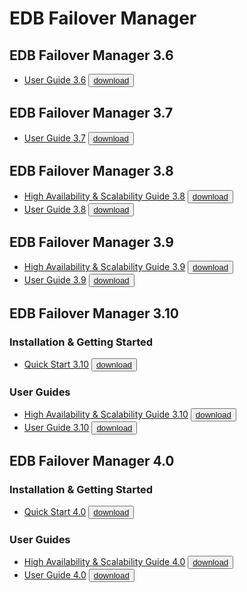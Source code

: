 # EDB Failover Manager

## EDB Failover Manager 3.6
* [User Guide 3.6](https://media.githubusercontent.com/media/EnterpriseDB/docs-archive/main/docs/efm/3.6/edb_efm_user.pdf) <button>[download](https://media.githubusercontent.com/media/EnterpriseDB/docs-archive/main/docs/efm/3.6/edb_efm_user.pdf?download=true)</button>

## EDB Failover Manager 3.7
* [User Guide 3.7](https://media.githubusercontent.com/media/EnterpriseDB/docs-archive/main/docs/efm/3.7/edb_efm_user.pdf) <button>[download](https://media.githubusercontent.com/media/EnterpriseDB/docs-archive/main/docs/efm/3.7/edb_efm_user.pdf?download=true)</button>

## EDB Failover Manager 3.8
* [High Availability & Scalability Guide 3.8](https://media.githubusercontent.com/media/EnterpriseDB/docs-archive/main/docs/efm/3.8/edb_ha_scalability.pdf) <button>[download](https://media.githubusercontent.com/media/EnterpriseDB/docs-archive/main/docs/efm/3.8/edb_ha_scalability.pdf?download=true)</button>
* [User Guide 3.8](https://media.githubusercontent.com/media/EnterpriseDB/docs-archive/main/docs/efm/3.8/edb_efm_user.pdf) <button>[download](https://media.githubusercontent.com/media/EnterpriseDB/docs-archive/main/docs/efm/3.8/edb_efm_user.pdf?download=true)</button>

## EDB Failover Manager 3.9
* [High Availability & Scalability Guide 3.9](https://media.githubusercontent.com/media/EnterpriseDB/docs-archive/main/docs/efm/3.10/edb_ha_scalability.pdf) <button>[download](https://media.githubusercontent.com/media/EnterpriseDB/docs-archive/main/docs/efm/3.10/edb_ha_scalability.pdf?download=true)</button>
* [User Guide 3.9](https://media.githubusercontent.com/media/EnterpriseDB/docs-archive/main/docs/efm/3.9/edb_efm_user.pdf) <button>[download](https://media.githubusercontent.com/media/EnterpriseDB/docs-archive/main/docs/efm/3.9/edb_efm_user.pdf?download=true)</button>

## EDB Failover Manager 3.10

### Installation & Getting Started
* [Quick Start 3.10](https://media.githubusercontent.com/media/EnterpriseDB/docs-archive/main/docs/efm/3.10/efm_quick_start.pdf) <button>[download](https://media.githubusercontent.com/media/EnterpriseDB/docs-archive/main/docs/efm/3.10/efm_quick_start.pdf?download=true)</button>

### User Guides
* [High Availability & Scalability Guide 3.10](https://media.githubusercontent.com/media/EnterpriseDB/docs-archive/main/docs/efm/3.10/edb_ha_scalability.pdf) <button>[download](https://media.githubusercontent.com/media/EnterpriseDB/docs-archive/main/docs/efm/3.10/edb_ha_scalability.pdf?download=true)</button>
* [User Guide 3.10](https://media.githubusercontent.com/media/EnterpriseDB/docs-archive/main/docs/efm/3.10/edb_efm_user.pdf) <button>[download](https://media.githubusercontent.com/media/EnterpriseDB/docs-archive/main/docs/efm/3.10/edb_efm_user.pdf?download=true)</button>

## EDB Failover Manager 4.0

### Installation & Getting Started
* [Quick Start 4.0](https://media.githubusercontent.com/media/EnterpriseDB/docs-archive/main/docs/efm/4.0/efm_quick_start.pdf) <button>[download](https://media.githubusercontent.com/media/EnterpriseDB/docs-archive/main/docs/efm/4.0/efm_quick_start.pdf?download=true)</button>

### User Guides
* [High Availability & Scalability Guide 4.0](https://media.githubusercontent.com/media/EnterpriseDB/docs-archive/main/docs/efm/4.0/edb_ha_scalability.pdf) <button>[download](https://media.githubusercontent.com/media/EnterpriseDB/docs-archive/main/docs/efm/4.0/edb_ha_scalability.pdf?download=true)</button>
* [User Guide 4.0](https://media.githubusercontent.com/media/EnterpriseDB/docs-archive/main/docs/efm/4.0/edb_efm_user.pdf) <button>[download](https://media.githubusercontent.com/media/EnterpriseDB/docs-archive/main/docs/efm/4.0/edb_efm_user.pdf?download=true)</button>

